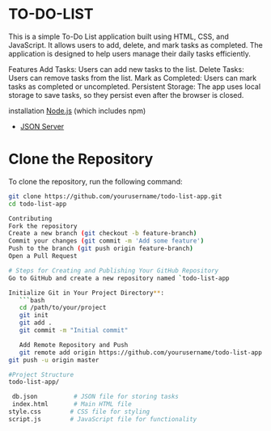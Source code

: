 # TO-DO-LIST

This is a simple To-Do List application built using HTML, CSS, and JavaScript. It allows users to add, delete, and mark tasks as completed. The application is designed to help users manage their daily tasks efficiently.

Features
Add Tasks: Users can add new tasks to the list.
Delete Tasks: Users can remove tasks from the list.
Mark as Completed: Users can mark tasks as completed or uncompleted.
Persistent Storage: The app uses local storage to save tasks, so they persist even after the browser is closed.

installation
[Node.js](https://nodejs.org/) (which includes npm)
- [JSON Server](https://www.npmjs.com/package/json-server)

# Clone the Repository
To clone the repository, run the following command:

```bash
git clone https://github.com/yourusername/todo-list-app.git
cd todo-list-app

Contributing
Fork the repository
Create a new branch (git checkout -b feature-branch)
Commit your changes (git commit -m 'Add some feature')
Push to the branch (git push origin feature-branch)
Open a Pull Request

# Steps for Creating and Publishing Your GitHub Repository
Go to GitHub and create a new repository named `todo-list-app

Initialize Git in Your Project Directory**:
   ```bash
   cd /path/to/your/project
   git init
   git add .
   git commit -m "Initial commit"

   Add Remote Repository and Push
   git remote add origin https://github.com/yourusername/todo-list-app.git
git push -u origin master

#Project Structure
todo-list-app/

 db.json          # JSON file for storing tasks
 index.html       # Main HTML file
style.css        # CSS file for styling
script.js        # JavaScript file for functionality
